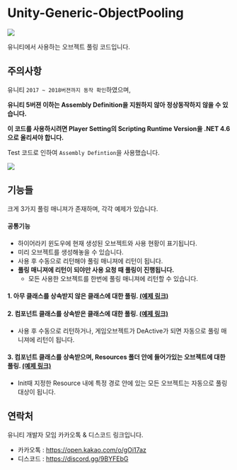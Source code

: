 # Unity-Generic-ObjectPooling

![](https://github.com/KorStrix/Unity_ObjectPooling/blob/master/Images_ForGitHub/Preview.gif?raw=true)

유니티에서 사용하는 오브젝트 풀링 코드입니다.

## 주의사항
유니티 `2017 ~ 2018버젼까지 동작 확인`하였으며,

**유니티 5버젼 이하는 Assembly Definition을 지원하지 않아 정상동작하지 않을 수 있습니다.**

**이 코드를 사용하시려면 Player Setting의 Scripting Runtime Version을 .NET 4.6으로 올리셔야 합니다.**

Test 코드로 인하여 ``Assembly Defintion``을 사용했습니다.

![](https://github.com/KorStrix/Unity_ObjectPooling/blob/master/Images_ForGitHub/RequireSetting.png?raw=true)

## 기능들
크게 3가지 풀링 매니져가 존재하며, 각각 예제가 있습니다.

#### 공통기능
- 하이어라키 윈도우에 현재 생성된 오브젝트와 사용 현황이 표기됩니다.
- 미리 오브젝트를 생성해놓을 수 있습니다.
- 사용 후 수동으로 리턴해야 풀링 매니져에 리턴이 됩니다.
- **풀링 매니져에 리턴이 되야만 사용 요청 때 풀링이 진행됩니다.**
  - 모든 사용한 오브젝트를 한번에 풀링 매니져에 리턴할 수 있습니다.

#### 1. 아무 클래스를 상속받지 않은 클래스에 대한 풀링. [(예제 링크)](https://github.com/KorStrix/Unity_ObjectPooling/tree/master/Assets/Pooling/Example/01.Pooling_NormalClass)

#### 2. 컴포넌트 클래스를 상속받은 클래스에 대한 풀링. [(예제 링크)](https://github.com/KorStrix/Unity_ObjectPooling/tree/master/Assets/Pooling/Example/02.Pooling_ComponentClass)
- 사용 후 수동으로 리턴하거나, 게임오브젝트가 DeActive가 되면 자동으로 풀링 매니져에 리턴이 됩니다.

#### 3. 컴포넌트 클래스를 상속받으며, Resources 폴더 안에 들어가있는 오브젝트에 대한 풀링. [(예제 링크)](https://github.com/KorStrix/Unity_ObjectPooling/tree/master/Assets/Pooling/Example/03.Pooling_InResource)
- Init때 지정한 Resource 내에 특정 경로 안에 있는 모든 오브젝트는 자동으로 풀링 대상이 됩니다.

## 연락처
유니티 개발자 모임 카카오톡 & 디스코드 링크입니다.

- 카카오톡 : https://open.kakao.com/o/gOi17az
- 디스코드 : https://discord.gg/9BYFEbG
